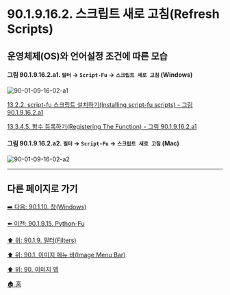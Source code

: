 # 90.1.9.16.2. 스크립트 새로 고침(Refresh Scripts)
## 운영체제(OS)와 언어설정 조건에 따른 모습

<a id="90-01-09-16-02-a1"></a>

#### 그림 90.1.9.16.2.a1. `필터` → `Script-Fu` → `스크립트 새로 고침` (Windows)
![90-01-09-16-02-a1](https://github.com/wonder13662/gimp/assets/15767104/7acc7e38-7cbc-449d-bd21-de2b19c10d9a)

[13.2.2. script-fu 스크립트 설치하기(Installing script-fu scripts) - 그림 90.1.9.16.2.a1](./13-02-02-installing-script-fu-scripts.md#90-01-09-16-02-a1)

[13.3.4.5. 함수 등록하기(Registering The Function) - 그림 90.1.9.16.2.a1](./13-03-04-05-00-registering_the_function.md#90-01-09-16-02-a1)

<a id="90-01-09-16-02-a2"></a>

#### 그림 90.1.9.16.2.a2. `필터` → `Script-Fu` → `스크립트 새로 고침` (Mac)
![90-01-09-16-02-a2](https://github.com/wonder13662/gimp/assets/15767104/a9ef32c5-7099-4e3b-9826-60d69781b546)

***

## 다른 페이지로 가기

[➡️ 다음: 90.1.10. 창(Windows)](./90-01-10-00-windows.md)

[⬅️ 이전: 90.1.9.15. Python-Fu](./90-01-09-15-python_fu.md)

[⬆️ 위: 90.1.9. 필터(Filters)](./90-01-09-00-filters.md)

[⬆️ 위: 90.1. 이미지 메뉴 바(Image Menu Bar)](./90-01-00-image-menu-bar.md)

[⬆️ 위: 90. 이미지 맵](./90-00-image-map.md)

[🏠 홈](./00-home.md)
